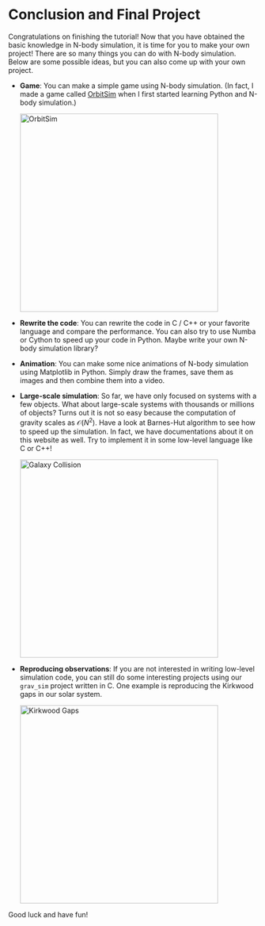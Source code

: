# Conclusion and Final Project

Congratulations on finishing the tutorial!
Now that you have obtained the basic knowledge in N-body simulation,
it is time for you to make your own project! There are so many things
you can do with N-body simulation. Below are some possible ideas,
but you can also come up with your own project.

- **Game**: You can make a simple game using N-body simulation. (In fact,
    I made a game called [OrbitSim](https://github.com/alvinng4/OrbitSim)
    when I first started learning Python and N-body simulation.)

    <img src="../../examples/media/OrbitSim.png" alt="OrbitSim" width="400"/>

- **Rewrite the code**: You can rewrite the code in C / C++ or your
    favorite language and compare the performance. You can also try
    to use Numba or Cython to speed up your code in Python. Maybe
    write your own N-body simulation library?

- **Animation**: You can make some nice animations of
    N-body simulation using Matplotlib in Python. Simply draw the
    frames, save them as images and then combine them into a video.

- **Large-scale simulation**: So far, we have only focused on systems
    with a few objects. What about large-scale systems with thousands
    or millions of objects? Turns out it is not so easy because the 
    computation of gravity scales as $\mathcal{O}(N^2)$. Have a look
    at Barnes-Hut algorithm to see how to speed up the simulation.
    In fact, we have documentations about it on this website as well.
    Try to implement it in some low-level language like C or C++!

    <img src="../../examples/media/galaxy_collision.png" alt="Galaxy Collision" width="400"/>

- **Reproducing observations**: If you are not interested in
    writing low-level simulation code, you can still do some interesting projects
    using our `grav_sim` project written in C. One example is reproducing the
    Kirkwood gaps in our solar system.

    <img src="../../examples/media/Kirkwood_gap_visualization.png" alt="Kirkwood Gaps" width="400"/>

Good luck and have fun!
    
